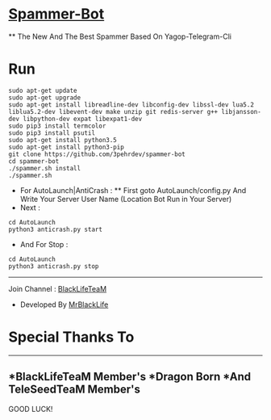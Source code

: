 # [Spammer-Bot](Https://t.me/BlackLifeTM)
** The New And The Best Spammer Based On Yagop-Telegram-Cli
# Run
```
sudo apt-get update
sudo apt-get upgrade
sudo apt-get install libreadline-dev libconfig-dev libssl-dev lua5.2 liblua5.2-dev libevent-dev make unzip git redis-server g++ libjansson-dev libpython-dev expat libexpat1-dev
sudo pip3 install termcolor
sudo pip3 install psutil
sudo apt-get install python3.5
sudo apt-get install python3-pip
git clone https://github.com/3pehrdev/spammer-bot
cd spammer-bot
./spammer.sh install
./spammer.sh
```
* For AutoLaunch|AntiCrash : 
** First goto AutoLaunch/config.py And Write Your Server User Name (Location Bot Run in Your Server)
* Next :
```
cd AutoLaunch 
python3 anticrash.py start
```
* And For Stop :
```
cd AutoLaunch 
python3 anticrash.py stop
```
--------------------------
Join Channel : [BlackLifeTeaM](https://t.me/BlackLifeTM)
* Developed By [MrBlackLife](https://t.me/MrBlackLife)
# Special Thanks To 
 ------------------------
*BlackLifeTeaM Member's
*Dragon Born
*And TeleSeedTeaM Member's
---------------------------
GOOD LUCK!
